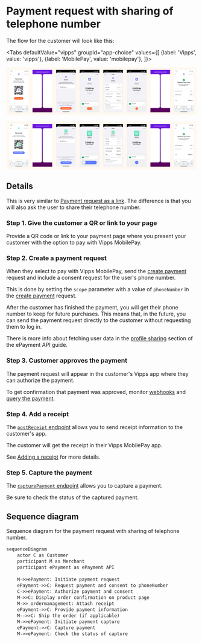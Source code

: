 <!-- START_METADATA
---
title: Vipps MobilePay payment request with sharing of telephone number
sidebar_label: Payment request with sharing of telephone number
sidebar_position: 53
hide_table_of_contents: true
pagination_next: null
pagination_prev: null
---

import ApiSchema from '@theme/ApiSchema';
import Tabs from '@theme/Tabs';
import TabItem from '@theme/TabItem';

END_METADATA -->

# Payment request with sharing of telephone number

The flow for the customer will look like this:

<Tabs
defaultValue="vipps"
groupId="app-choice"
values={[
{label: 'Vipps', value: 'vipps'},
{label: 'MobilePay', value: 'mobilepay'},
]}>
<TabItem value="vipps">

![Vipps payment request landing page flow with userinfo](images/payment-request-with-sharing-phone-number-vipps.png)

</TabItem>
<TabItem value="mobilepay">

![MobilePay payment request landing page flow with userinfo](images/payment-request-with-sharing-phone-number-mobilepay.png)

</TabItem>
</Tabs>

## Details

This is very similar to [Payment request as a link](payment-sent-as-link.md).
The difference is that you will also ask the user to share their telephone number.

### Step 1. Give the customer a QR or link to your page

Provide a QR code or link to your payment page where you present your customer with the option to pay with Vipps MobilePay.

### Step 2. Create a payment request

When they select to pay with Vipps MobilePay, send the [create payment](https://developer.vippsmobilepay.com/api/epayment#tag/CreatePayments) request and include a consent request for the user's phone number.

This is done by setting the `scope` parameter with a value of `phoneNumber` in the
[create payment](https://developer.vippsmobilepay.com/api/epayment#tag/CreatePayments) request.

After the customer has finished the payment, you will get their phone number to keep for future purchases. This means that, in the future, you can send the payment request directly to the customer without requesting them to log in.

 There is more info about fetching user data in the
[profile sharing](https://developer.vippsmobilepay.com/docs/APIs/epayment-api/features/profile-sharing/)
section of the ePayment API guide.

### Step 3. Customer approves the payment

The payment request will appear in the customer's Vipps app where they can authorize the payment.

To get confirmation that payment was approved, monitor
[webhooks](https://developer.vippsmobilepay.com/docs/APIs/webhooks-api) and
[query the payment](https://developer.vippsmobilepay.com/api/epayment#tag/QueryPayments/operation/getPayment).

### Step 4. Add a receipt

The
[`postReceipt` endpoint](https://developer.vippsmobilepay.com/api/order-management/#operation/postReceiptV2)
allows you to send receipt information to the customer's app.

The customer will get the receipt in their Vipps MobilePay app.

See
[Adding a receipt](https://developer.vippsmobilepay.com/docs/APIs/order-management-api/vipps-order-management-api/#adding-a-receipt)
for more details.

### Step 5. Capture the payment

The
[`capturePayment` endpoint](https://developer.vippsmobilepay.com/api/epayment/#tag/AdjustPayments/operation/capturePayment)
allows you to capture a payment.

Be sure to check the status of the captured payment.

## Sequence diagram

Sequence diagram for the payment request with sharing of telephone number.

``` mermaid
sequenceDiagram
    actor C as Customer
    participant M as Merchant
    participant ePayment as ePayment API
    
    M->>ePayment: Initiate payment request
    ePayment->>C: Request payment and consent to phoneNumber
    C->>ePayment: Authorize payment and consent
    M->>C: Display order confirmation on product page
    M->> ordermanagement: Attach receipt
    ePayment->>C: Provide payment information
    M-->>C: Ship the order (if applicable)
    M->>ePayment: Initiate payment capture
    ePayment->>C: Capture payment
    M->>ePayment: Check the status of capture
```
